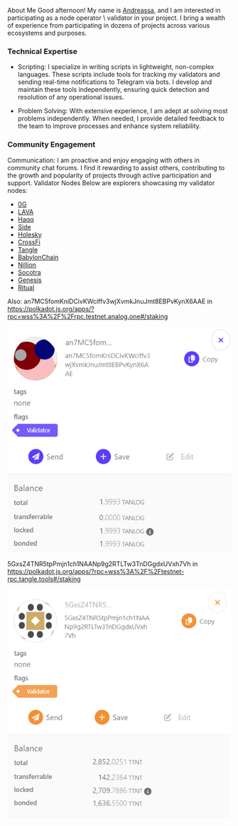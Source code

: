About Me
Good afternoon! My name is [Andreassa](https://x.com/VorobeyAnd), and I am interested in participating as a node operator \ validator in your project. I bring a wealth of experience from participating in dozens of projects across various ecosystems and purposes.

### Technical Expertise
* Scripting: I specialize in writing scripts in lightweight, non-complex languages. These scripts include tools for tracking my validators and sending real-time notifications to Telegram via bots. I develop and maintain these tools independently, ensuring quick detection and resolution of any operational issues.

* Problem Solving: With extensive experience, I am adept at solving most problems independently. When needed, I provide detailed feedback to the team to improve processes and enhance system reliability.

### Community Engagement
Communication: I am proactive and enjoy engaging with others in community chat forums. I find it rewarding to assist others, contributing to the growth and popularity of projects through active participation and support.
Validator Nodes
Below are explorers showcasing my validator nodes:

* [0G](https://testnet.0g.explorers.guru/validator/0gvaloper1scaxd7hnf2pk73vxvxh82447j6j5zfvfum5fgh)
* [LAVA](https://lava.explorers.guru/validator/lava@valoper1urxpzfv2llsm70erpfh8v3mjcksxujhgr5q9sz)
* [Haqq](https://testnet.ping.pub/haqq/staking/haqqvaloper1j0rvswyq9z68lgkag0jw599vawpkk28lycsvg3)
* [Side](https://testnet.side.explorers.guru/validator/bcvaloper1xdxxvqsp0jjnmfzle5n0r6y9pf7mpueyvxg6pe)
* [Holesky](https://holesky.eigenlayer.xyz/operator/0xdAa3768357FCE6ccD6B50329831d741df946B917)
* [CrossFi](https://test.xfiscan.com/validators/mxvaloper1syf8dx7klyhytq0epw3u53ar43gavn7enxwvsn)
* [Tangle](https://polkadot.js.org/apps/?rpc=wss%3A%2F%2Ftestnet-rpc.tangle.tools#/staking)
* [BabylonChain](https://github.com/babylonchain/networks/pull/294)
* [Nillion](https://testnet.nillion.explorers.guru/validator/nillionvaloper1l8xpaqlwez7kf402xxhfa49q3n2hqxug484ree)
* [Socotra](https://socotra.mcnscan.io/chain/Dwu1n4o2Gp2tLcLoWjoL5sJaJ5doc4kBoew3Knf7qpmJenwcf)
* [Genesis](https://genesis.mcnscan.io/chain/ViCaVM1X2g89sv9uT7cJDC5CmuADfG4Uz5zEaBaCrYUAPoAtk)
* [Ritual](https://etherscan.io/tx/0x30fdc5beb52d72c28a62a65e639107a211f14a8f053d29c6b8e7ebb631f88e37)

Also:
an7MC5fomKniDCivKWciffv3wjXvmkJnuJmt8EBPvKynX6AAE in https://polkadot.js.org/apps/?rpc=wss%3A%2F%2Frpc.testnet.analog.one#/staking

![](https://github.com/AndreassaV/AndreassaV/blob/main/res/photos/1.png?raw=true)

5GxsZ4TNR5tpPmjn1ch1NAANp9g2RTLTw3TnDGgdxUVxh7Vh in https://polkadot.js.org/apps/?rpc=wss%3A%2F%2Ftestnet-rpc.tangle.tools#/staking

![](https://github.com/AndreassaV/AndreassaV/blob/main/res/photos/2.png?raw=true)
